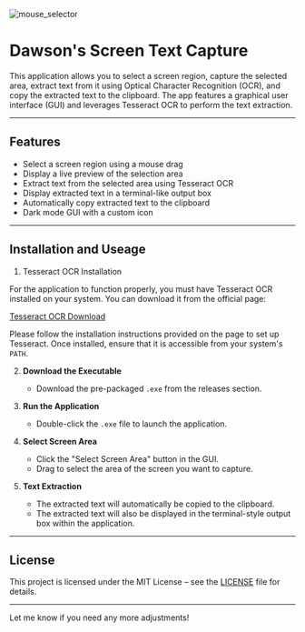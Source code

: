 ![mouse_selector](https://github.com/user-attachments/assets/237f42d0-70d1-4460-88c8-d0e5b92bee19)


# Dawson's Screen Text Capture

This application allows you to select a screen region, capture the selected area, extract text from it using Optical Character Recognition (OCR), and copy the extracted text to the clipboard. The app features a graphical user interface (GUI) and leverages Tesseract OCR to perform the text extraction.

---

## Features

- Select a screen region using a mouse drag
- Display a live preview of the selection area
- Extract text from the selected area using Tesseract OCR
- Display extracted text in a terminal-like output box
- Automatically copy extracted text to the clipboard
- Dark mode GUI with a custom icon

---

## Installation and Useage

1. Tesseract OCR Installation

For the application to function properly, you must have Tesseract OCR installed on your system. You can download it from the official page:

[Tesseract OCR Download](https://github.com/UB-Mannheim/tesseract/wiki)

Please follow the installation instructions provided on the page to set up Tesseract. Once installed, ensure that it is accessible from your system's `PATH`. 

2. **Download the Executable**
   - Download the pre-packaged `.exe` from the releases section.

3. **Run the Application**
   - Double-click the `.exe` file to launch the application.

4. **Select Screen Area**
   - Click the "Select Screen Area" button in the GUI.
   - Drag to select the area of the screen you want to capture.

5. **Text Extraction**
   - The extracted text will automatically be copied to the clipboard.
   - The extracted text will also be displayed in the terminal-style output box within the application.

---

## License

This project is licensed under the MIT License – see the [LICENSE](LICENSE) file for details.

---

Let me know if you need any more adjustments!
